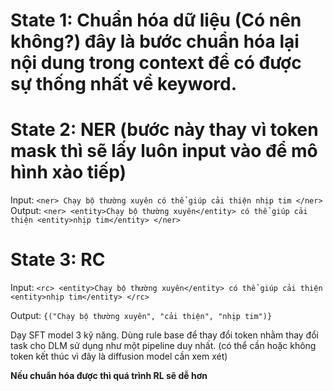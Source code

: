 # State 1: Chuẩn hóa dữ liệu (Có nên không?) đây là bước chuẩn hóa lại nội dung trong context để có được sự thống nhất về keyword.

# State 2: NER (bước này thay vì token mask thì sẽ lấy luôn input vào để mô hình xào tiếp)
Input:
    ```
    <ner>
    Chạy bộ thường xuyên có thể giúp cải thiện nhịp tim
    </ner>
    ```
Output:
    ```
    <ner>
    <entity>Chạy bộ thường xuyên</entity> có thể giúp cải thiện <entity>nhịp tim</entity>
    </ner>
    ```
# State 3: RC
Input:
    ```
    <rc>
    <entity>Chạy bộ thường xuyên</entity> có thể giúp cải thiện <entity>nhịp tim</entity>
    </rc>
    ```

Output:
    ```
    {("Chạy bộ thường xuyên", "cải thiện", "nhịp tim")}
    ```

Dạy SFT model 3 kỹ năng. Dùng rule base để thay đổi token nhằm thay đổi task cho DLM sử dụng như một pipeline duy nhất.
(có thể cần hoặc không token kết thúc vì đây là diffusion model cần xem xét)

**Nếu chuẩn hóa được thì quá trình RL sẽ dễ hơn** 